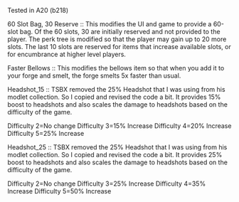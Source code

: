 Tested in A20 (b218)

60 Slot Bag, 30 Reserve :: This modifies the UI and game to provide a 60-slot bag. Of the 60 slots, 30 are initially reserved and not provided to the player. The perk tree is modified so that the player may gain up to 20 more slots. The last 10 slots are reserved for items that increase available slots, or for encumbrance at higher level players.

Faster Bellows :: This modifies the bellows item so that when you add it to your forge and smelt, the forge smelts 5x faster than usual.

Headshot_15 :: TSBX removed the 25% Headshot that I was using from his modlet collection. So I copied and revised the code a bit. It provides 15% boost to headshots and also scales the damage to headshots based on the difficulty of the game.

Difficulty 2=No change
Difficulty 3=15% Increase
Difficulty 4=20% Increase
Difficulty 5=25% Increase

Headshot_25 :: TSBX removed the 25% Headshot that I was using from his modlet collection. So I copied and revised the code a bit. It provides 25% boost to headshots and also scales the damage to headshots based on the difficulty of the game.

Difficulty 2=No change
Difficulty 3=25% Increase
Difficulty 4=35% Increase
Difficulty 5=50% Increase
